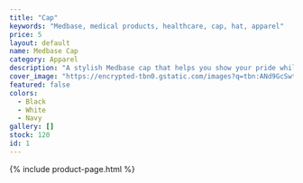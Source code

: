 ```yaml
---
title: "Cap"
keywords: "Medbase, medical products, healthcare, cap, hat, apparel"
price: 5
layout: default
name: Medbase Cap
category: Apparel
description: "A stylish Medbase cap that helps you show your pride while keeping the sun out of your eyes. Made from high-quality materials for durability and comfort."
cover_image: "https://encrypted-tbn0.gstatic.com/images?q=tbn:ANd9GcSwtPAbtQU4yWXGIstcxXjCieAw0sLE1qOq8A&s"
featured: false
colors:
  - Black
  - White
  - Navy
gallery: []
stock: 120
id: 1
---
```


{% include product-page.html %}
